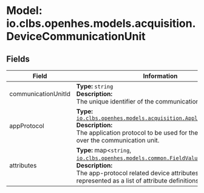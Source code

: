 # Model: io.clbs.openhes.models.acquisition.DeviceCommunicationUnit

## Fields

| Field | Information |
| --- | --- |
| communicationUnitId | <b>Type:</b> `string`<br><b>Description:</b><br>The unique identifier of the communication unit. |
| appProtocol | <b>Type:</b> [`io.clbs.openhes.models.acquisition.ApplicationProtocol`](enum-io-clbs-openhes-models-acquisition-applicationprotocol.md)<br><b>Description:</b><br>The application protocol to be used for the communication over the communication unit. |
| attributes | <b>Type:</b> map<`string`, [`io.clbs.openhes.models.common.FieldValue`](model-io-clbs-openhes-models-common-fieldvalue.md)><br><b>Description:</b><br>The app-protocol related device attributes. It is represented as a list of attribute definitions. |

